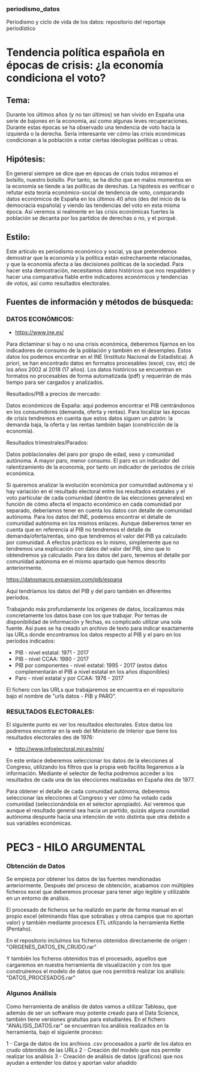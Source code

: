 ### periodismo_datos
Periodismo y ciclo de vida de los datos: repositorio del reportaje periodístico

# Tendencia política española en épocas de crisis: ¿la economía condiciona el voto?

## Tema:

Durante los últimos años (y no tan últimos) se han vivido en España una serie de bajones en la economía, así como algunas leves recuperaciones. Durante estas épocas se ha observado una tendencia de voto hacia la izquierda o la derecha. Sería interesante ver cómo las crisis económicas condicionan a la población a votar ciertas ideologías políticas u otras. 


## Hipótesis:

En general siempre se dice que en épocas de crisis todos miramos el bolsillo, nuestro bolsillo. Por tanto, se ha dicho que en malos momentos en la economía se tiende a las políticas de derechas. La hipótesis es verificar o refutar esta teoría económico-social de tendencia de voto, comparando datos económicos de España en los últimos 40 años (des del inicio de la democracia española) y viendo las tendencias del voto en esta misma época. 
Así veremos si realmente en las crisis económicas fuertes la población se decanta por los partidos de derechas o no, y el porqué.


## Estilo:

Este artículo es periodismo económico y social, ya que pretendemos demostrar que la economía y la política están estrechamente relacionadas, y que la economía afecta a las decisiones políticas de la sociedad. Para hacer esta demostración, necesitamos datos históricos que nos respalden y hacer una comparativa fiable entre indicadores económicos y tendencias de votos, así como resultados electorales. 

 
## Fuentes de información y métodos de búsqueda:

### DATOS ECONÓMICOS:


- https://www.ine.es/

Para dictaminar si hay o no una crisis económica, deberemos fijarnos en los indicadores de consumo de la población y también en el desempleo. Estos datos los podemos encontrar en el INE (Instituto Nacional de Estadística). 
A priori, se han encontrado datos en formatos procesables (excel, csv, etc) de los años 2002 al 2018 (17 años). Los datos históricos se encuentran en formatos no procesables de forma automatizada (pdf) y requerirán de más tiempo para ser cargados y analizados.


Resultados/PIB a precios de mercado:

Datos económicos de España: aquí podemos encontrar el PIB centrándonos en los consumidores (demanda, oferta y rentas). 
Para localizar las épocas de crisis tendremos en cuenta que estos datos siguen un patrón: la demanda baja, la oferta y las rentas también bajan (constricción de la economía).


Resultados trimestrales/Parados:

Datos poblacionales del paro por grupo de edad, sexo y comunidad autónoma. A mayor paro, menor consumo. El paro es un indicador del ralentizamiento de la economía, por tanto un indicador de períodos de crisis económica.


Si queremos analizar la evolución económica por comunidad autónoma y si hay variación en el resultado electoral entre los resultados estatales y el voto particular de cada comunidad (dentro de las elecciones generales) en función de cómo afecta el impacto económico en cada comunidad por separado, deberíamos tener en cuenta los datos con detalle de comunidad autónoma.
Para los datos del INE, podemos encontrar el detalle de comunidad autónoma en los mismos enlaces. Aunque deberemos tener en cuenta que en referencia al PIB no tendremos el detalle de demanda/oferta/rentas, sino que tendremos el valor del PIB ya calculado por comunidad. A efectos prácticos es lo mismo, simplemente que no tendremos una explicación con datos del valor del PIB, sino que lo obtendremos ya calculado. 
Para los datos del paro, tenemos el detalle por comunidad autónoma en el mismo apartado que hemos descrito anteriormente.


https://datosmacro.expansion.com/pib/espana

Aquí tendríamos los datos del PIB y del paro también en diferentes períodos. 

Trabajando más profundamente los orígenes de datos, localizamos más concretamente los datos base con los que trabajar. Por temas de disponibilidad de información y fechas, es complicado utilizar una sola fuente. Así pues se ha creado un archivo de texto para indicar exactamente las URLs donde encontramos los datos respecto al PIB y el paro en los períodos indicados:

- PIB - nivel estatal: 1971 - 2017
- PIB - nivel CCAA: 1980 - 2017
- PIB por componentes - nivel estatal: 1995 - 2017 (estos datos complementarán el PIB a nivel estatal en los años disponibles)
- Paro - nivel estatal y por CCAA: 1976 - 2017

El fichero con las URLs que trabajaremos se encuentra en el repositorio bajo el nombre de "urls datos - PIB y PARO".


### RESULTADOS ELECTORALES:

El siguiente punto es ver los resultados electorales. Estos datos los podremos encontrar en la web del Ministerio de Interior que tiene los resultados electorales des de 1976:

- http://www.infoelectoral.mir.es/min/

En este enlace deberemos seleccionar los datos de la elecciones al Congreso, utilizando los filtros que la propia web facilita llegaremos a la información. Mediante el selector de fecha podremos acceder a los resultados de cada una de las elecciones realizadas en España des de 1977.

Para obtener el detalle de cada comunidad autónoma, deberemos seleccionar las elecciones al Congreso y ver cómo ha votado cada comunidad (seleccionándola en el selector apropiado). Así veremos que aunque el resultado general sea hacia un partido, quizás alguna counidad autónoma despunte hacia una intención de voto distinta que otra debido a sus variables económicas. 



# PEC3 - HILO ARGUMENTAL


### Obtención de Datos

Se empieza por obtener los datos de las fuentes mendionadas anteriormente. Después del proceso de obtención, acabamos con múltiples ficheros excel que deberemos procesar para tener algo legible y utilizable en un entorno de análisis.

El procesado de ficheros se ha realizdo en parte de forma manual en el propio excel (eliminando filas que sobrabas y otroa campos que no aportan valor) y también mediante procesos ETL utilizando la herramienta Kettle (Pentaho).

En el repositorio incluímos los ficheros obtenidos directamente de orígen : "ORIGENES_DATOS_EN_CRUDO.rar"

Y también los ficheros obtenidos tras el procesado, aquellos que cargaremos en nuestra herramienta de visualización y con los que construiremos el modelo de datos que nos permitirá realizar los análisis: "DATOS_PROCESADOS.rar"


### Algunos Análisis

Como herramienta de análisis de datos vamos a utilizar Tableau, que además de ser un software muy potente creado para el Data Science, también tiene versiones gratuitas para estudiantes. En el fichero "ANALISIS_DATOS.rar" se encuentran los análisis realizados en la herramienta, bajo el siguiente proceso:

1 - Carga de datos de los archivos .csv procesados a partir de los datos en crudo obtenidos de las URLs
2 - Creación del modelo que nos permite realizar los análisis 
3 - Creación de análisis de datos (gráficos) que nos ayudan a entender los datos y aportan valor añadido






